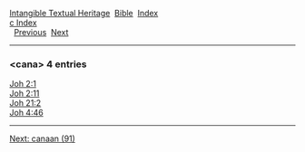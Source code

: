 [Intangible Textual Heritage](../../index)  [Bible](../index) 
[Index](index)   
[c Index](_c_)  
  [Previous](c01870)  [Next](c01872) 

------------------------------------------------------------------------

### &lt;cana&gt; 4 entries

[Joh 2:1](../kjv/joh002.htm#001)  
[Joh 2:11](../kjv/joh002.htm#011)  
[Joh 21:2](../kjv/joh021.htm#002)  
[Joh 4:46](../kjv/joh004.htm#046)  

------------------------------------------------------------------------

[Next: canaan (91)](c01872)
